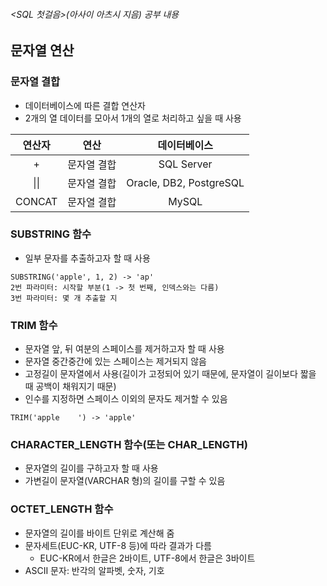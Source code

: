 ###### <SQL 첫걸음>(아사이 아츠시 지음) 공부 내용

## 문자열 연산

### 문자열 결합
* 데이터베이스에 따른 결합 연산자
* 2개의 열 데이터를 모아서 1개의 열로 처리하고 싶을 때 사용

|  연산자   |   연산   |         데이터베이스          |
|:------:|:------:|:-----------------------:|
|   \+   | 문자열 결합 |       SQL Server        |
|  \|\|  | 문자열 결합 | Oracle, DB2, PostgreSQL |
| CONCAT | 문자열 결합 |          MySQL          |

### SUBSTRING 함수
* 일부 문자를 추출하고자 할 때 사용

```
SUBSTRING('apple', 1, 2) -> 'ap'
2번 파라미터: 시작할 부분(1 -> 첫 번째, 인덱스와는 다름)
3번 파라미터: 몇 개 추출할 지
```

### TRIM 함수
* 문자열 앞, 뒤 여분의 스페이스를 제거하고자 할 때 사용
* 문자열 중간중간에 있는 스페이스는 제거되지 않음
* 고정길이 문자열에서 사용(길이가 고정되어 있기 때문에, 문자열이 길이보다 짧을 때 공백이 채워지기 때문)
* 인수를 지정하면 스페이스 이외의 문자도 제거할 수 있음

```
TRIM('apple    ') -> 'apple'
```

### CHARACTER_LENGTH 함수(또는 CHAR_LENGTH)
* 문자열의 길이를 구하고자 할 때 사용
* 가변길이 문자열(VARCHAR 형)의 길이를 구할 수 있음

### OCTET_LENGTH 함수
* 문자열의 길이를 바이트 단위로 계산해 줌
* 문자세트(EUC-KR, UTF-8 등)에 따라 결과가 다름
  * EUC-KR에서 한글은 2바이트, UTF-8에서 한글은 3바이트
* ASCII 문자: 반각의 알파벳, 숫자, 기호